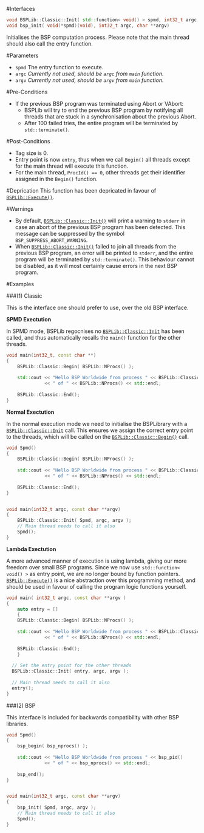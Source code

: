 #Interfaces

```cpp
void BSPLib::Classic::Init( std::function< void() > spmd, int32_t argc, char **argv) // (1) Classic
void bsp_init( void(*spmd)(void), int32_t argc, char **argv)                         // (2) BSP
```

Initialises the BSP computation process. Please note that the main thread should also call the entry function.

#Parameters

* `spmd` The entry function to execute.
* `argc` *Currently not used, should be `argc` from `main` function.*
* `argv` *Currently not used, should be `argv` from `main` function.*

#Pre-Conditions
 * If the previous BSP program was terminated using Abort or VAbort:
    * BSPLib will try to end the previous BSP program by notifying all threads that are stuck in a synchronisation about the previous Abort.
    * After 100 failed tries, the entire program will be terminated by `std::terminate()`.

#Post-Conditions

 * Tag size is 0.
 * Entry point is now `entry`, thus when we call `Begin()` all threads except for the
   main thread will execute this function.
 * For the main thread, `ProcId() == 0`, other threads get their identifier assigned
   in the `Begin()` function.
   
#Deprication
This function has been depricated in favour of [`BSPLib::Execute()`](execute.md).

#Warnings
 * By default, [`BSPLib::Classic::Init()`](init.md) will print a warning to `stderr` in case an abort of the previous BSP program has been detected. This message can be suppressed by the symbol `BSP_SUPPRESS_ABORT_WARNING`.
 * When [`BSPLib::Classic::Init()`](init.md) failed to join all threads from the previous BSP program, an error will be printed to `stderr`, and the entire program will be terminated by `std::terminate()`. This behaviour cannot be disabled, as it will most certainly cause errors in the next BSP    program.
 
#Examples

###(1) Classic

This is the interface one should prefer to use, over the old BSP interface.

**SPMD Exectution**

In SPMD mode, BSPLib regocnises no [`BSPLib::Classic::Init`](init.md) has been called,
and thus automatically recalls the `main()` function for the other threads.

```cpp
void main(int32_t, const char **)
{
    BSPLib::Classic::Begin( BSPLib::NProcs() );
    
    std::cout << "Hello BSP Worldwide from process " << BSPLib::Classic::ProcId() 
              << " of " << BSPLib::NProcs() << std::endl;
    
    BSPLib::Classic::End();
}
```

**Normal Exectution**

In the normal execution mode we need to initialise the BSPLibrary with a [`BSPLib::Classic::Init`](init.md) call.
This ensures we assign the correct entry point to the threads, which will be called on the
[`BSPLib::Classic::Begin()`](begin.md) call.

```cpp
void Spmd()
{  
    BSPLib::Classic::Begin( BSPLib::NProcs() );
    
    std::cout << "Hello BSP Worldwide from process " << BSPLib::Classic::ProcId() 
              << " of " << BSPLib::NProcs() << std::endl;
              
    BSPLib::Classic::End();
}


void main(int32_t argc, const char **argv)
{
    BSPLib::Classic::Init( Spmd, argc, argv );
    // Main thread needs to call it also
    Spmd();
}
```

**Lambda Exectution**

A more advanced manner of execution is using lambda, giving our 
more freedom over small BSP programs. Since we now use `std::function< void() >`
as entry point, we are no longer bound by function pointers. [`BSPLib::Execute()`](execute.md)
is a nice abstraction over this programming method, and should be used in favour of calling the
program logic functions yourself.

```cpp
void main( int32_t argc, const char **argv )
{
	auto entry = []
	{
    BSPLib::Classic::Begin( BSPLib::NProcs() );
    
    std::cout << "Hello BSP Worldwide from process " << BSPLib::Classic::ProcId() 
              << " of " << BSPLib::NProcs() << std::endl;
        
    BSPLib::Classic::End();
	}
	
  // Set the entry point for the other threads
  BSPLib::Classic::Init( entry, argc, argv );
  
  // Main thread needs to call it also
  entry();
}
```

###(2) BSP

This interface is included for backwards compatibility with other BSP libraries.

```cpp
void Spmd()
{  
    bsp_begin( bsp_nprocs() );
    
    std::cout << "Hello BSP Worldwide from process " << bsp_pid() 
              << " of " << bsp_nprocs() << std::endl;
              
    bsp_end();
}


void main(int32_t argc, const char **argv)
{
    bsp_init( Spmd, argc, argv );
    // Main thread needs to call it also
    Spmd();
}
```
